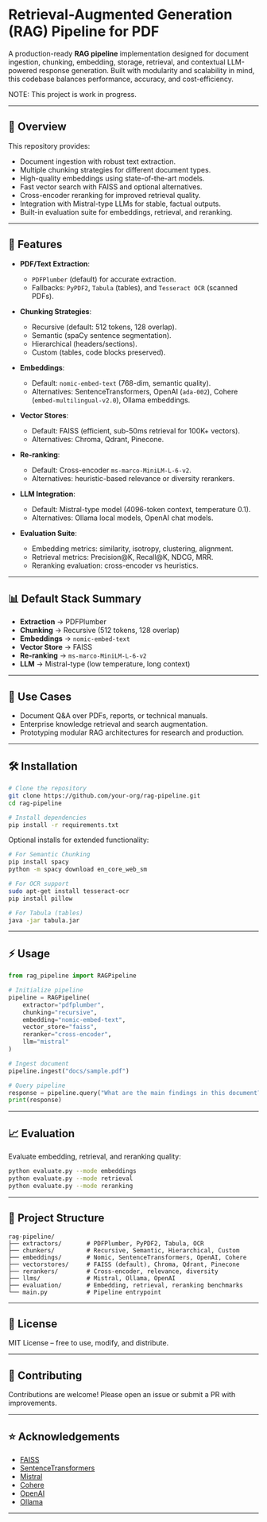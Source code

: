 # Retrieval-Augmented Generation (RAG) Pipeline for PDF

A production-ready **RAG pipeline** implementation designed for document ingestion, chunking, embedding, storage, retrieval, and contextual LLM-powered response generation. Built with modularity and scalability in mind, this codebase balances performance, accuracy, and cost-efficiency.

NOTE: This project is work in progress.

---

## 📖 Overview

This repository provides:

* Document ingestion with robust text extraction.
* Multiple chunking strategies for different document types.
* High-quality embeddings using state-of-the-art models.
* Fast vector search with FAISS and optional alternatives.
* Cross-encoder reranking for improved retrieval quality.
* Integration with Mistral-type LLMs for stable, factual outputs.
* Built-in evaluation suite for embeddings, retrieval, and reranking.

---

## 🔑 Features

* **PDF/Text Extraction**:

  * `PDFPlumber` (default) for accurate extraction.
  * Fallbacks: `PyPDF2`, `Tabula` (tables), and `Tesseract OCR` (scanned PDFs).

* **Chunking Strategies**:

  * Recursive (default: 512 tokens, 128 overlap).
  * Semantic (spaCy sentence segmentation).
  * Hierarchical (headers/sections).
  * Custom (tables, code blocks preserved).

* **Embeddings**:

  * Default: `nomic-embed-text` (768-dim, semantic quality).
  * Alternatives: SentenceTransformers, OpenAI (`ada-002`), Cohere (`embed-multilingual-v2.0`), Ollama embeddings.

* **Vector Stores**:

  * Default: FAISS (efficient, sub-50ms retrieval for 100K+ vectors).
  * Alternatives: Chroma, Qdrant, Pinecone.

* **Re-ranking**:

  * Default: Cross-encoder `ms-marco-MiniLM-L-6-v2`.
  * Alternatives: heuristic-based relevance or diversity rerankers.

* **LLM Integration**:

  * Default: Mistral-type model (4096-token context, temperature 0.1).
  * Alternatives: Ollama local models, OpenAI chat models.

* **Evaluation Suite**:

  * Embedding metrics: similarity, isotropy, clustering, alignment.
  * Retrieval metrics: Precision\@K, Recall\@K, NDCG, MRR.
  * Reranking evaluation: cross-encoder vs heuristics.

---

## 📊 Default Stack Summary

* **Extraction** → PDFPlumber
* **Chunking** → Recursive (512 tokens, 128 overlap)
* **Embeddings** → `nomic-embed-text`
* **Vector Store** → FAISS
* **Re-ranking** → `ms-marco-MiniLM-L-6-v2`
* **LLM** → Mistral-type (low temperature, long context)

---

## 🚀 Use Cases

* Document Q\&A over PDFs, reports, or technical manuals.
* Enterprise knowledge retrieval and search augmentation.
* Prototyping modular RAG architectures for research and production.

---

## 🛠️ Installation

```bash
# Clone the repository
git clone https://github.com/your-org/rag-pipeline.git
cd rag-pipeline

# Install dependencies
pip install -r requirements.txt
```

Optional installs for extended functionality:

```bash
# For Semantic Chunking
pip install spacy
python -m spacy download en_core_web_sm

# For OCR support
sudo apt-get install tesseract-ocr
pip install pillow

# For Tabula (tables)
java -jar tabula.jar
```

---

## ⚡ Usage

```python
from rag_pipeline import RAGPipeline

# Initialize pipeline
pipeline = RAGPipeline(
    extractor="pdfplumber",
    chunking="recursive",
    embedding="nomic-embed-text",
    vector_store="faiss",
    reranker="cross-encoder",
    llm="mistral"
)

# Ingest document
pipeline.ingest("docs/sample.pdf")

# Query pipeline
response = pipeline.query("What are the main findings in this document?")
print(response)
```

---

## 📈 Evaluation

Evaluate embedding, retrieval, and reranking quality:

```bash
python evaluate.py --mode embeddings
python evaluate.py --mode retrieval
python evaluate.py --mode reranking
```

---

## 📂 Project Structure

```
rag-pipeline/
├── extractors/       # PDFPlumber, PyPDF2, Tabula, OCR
├── chunkers/         # Recursive, Semantic, Hierarchical, Custom
├── embeddings/       # Nomic, SentenceTransformers, OpenAI, Cohere
├── vectorstores/     # FAISS (default), Chroma, Qdrant, Pinecone
├── rerankers/        # Cross-encoder, relevance, diversity
├── llms/             # Mistral, Ollama, OpenAI
├── evaluation/       # Embedding, retrieval, reranking benchmarks
└── main.py           # Pipeline entrypoint
```

---

## 📜 License

MIT License – free to use, modify, and distribute.

---

## 🤝 Contributing

Contributions are welcome! Please open an issue or submit a PR with improvements.

---

## ⭐ Acknowledgements

* [FAISS](https://github.com/facebookresearch/faiss)
* [SentenceTransformers](https://www.sbert.net/)
* [Mistral](https://mistral.ai/)
* [Cohere](https://cohere.ai/)
* [OpenAI](https://openai.com/)
* [Ollama](https://ollama.ai/)

---
